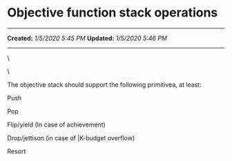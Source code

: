 Objective function stack operations
===================================

  -------------- --------------------
  **Created:**   *1/5/2020 5:45 PM*
  **Updated:**   *1/5/2020 5:46 PM*
  -------------- --------------------

\

\

The objective stack should support the following primitivea, at least:

Push

Pop

Flip/yield (In case of achievement)

Drop/jettison (in case of \|K-budget overflow)

Resort 

 
